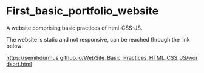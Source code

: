 # First_basic_portfolio_website

A website comprising basic practices of html-CSS-JS.

The website is static and not responsive, can be reached through the link below:

https://semihdurmus.github.io/WebSite_Basic_Practices_HTML_CSS_JS/wordsort.html
